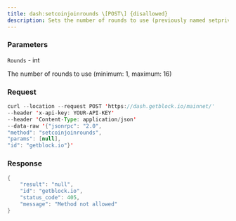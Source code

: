 ```yaml
---
title: dash:setcoinjoinrounds \[POST\] {disallowed}
description: Sets the number of rounds to use (previously named setprivatesendroundsprior to Dash Core 0.17.0).
---
```


### Parameters


`Rounds` - int

The number of rounds to use (minimum: 1, maximum: 16)

### Request

``` java
curl --location --request POST 'https://dash.getblock.io/mainnet/' 
--header 'x-api-key: YOUR-API-KEY' 
--header 'Content-Type: application/json' 
--data-raw '{"jsonrpc": "2.0",
"method": "setcoinjoinrounds",
"params": [null],
"id": "getblock.io"}'
```

###  Response

``` java
{
    "result": "null",
    "id": "getblock.io",
    "status_code": 405,
    "message": "Method not allowed"
}
```

